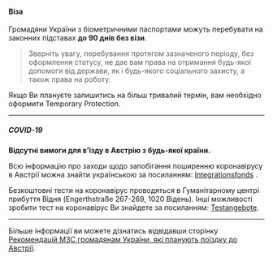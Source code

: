 #### Віза

Громадяни України з біометричними паспортами можуть перебувати на законних підставах **до 90 днів без візи**. 

>Зверніть увагу, перебування протягом зазначеного періоду, без оформлення статусу, не дає вам права на отримання будь-якої допомоги від держави, як і будь-якого соціального захисту, а також права на роботу.

<section type="note">
Якщо Ви плануєте залишитись на більш тривалий термін, вам необхідно оформити Temporary Protection.
</section>

***

##### COVID-19

**Відсутні вимоги для в’їзду в Австрію з будь-якої країни.**

Всю інформацію про заходи щодо запобігання поширенню коронавірусу в Австрії можна знайти українською за посиланням: [Integrationsfonds](https://sprachen.wien.gv.at/covid-19/ua-coronaregeln/) .

Безкоштовні тести на коронавірус проводяться в Гуманітарному центрі прибуття Відня (Engerthstraße 267-269, 1020 Відень). Інші можливості зробити тест на коронавірус Ви знайдете за посиланням: [Testangebote](https://coronavirus.wien.gv.at/testangebote/).
***
Більше інформації ви можете дізнатись відвідавши сторінку  [Рекомендацій МЗС громадянам України, які планують поїздку до Австрії](https://mfa.gov.ua/news/3-rekomendatsii-mzs-gromadyanam-ukraini-yaki-planuyut-poizdku-do-avstriya).